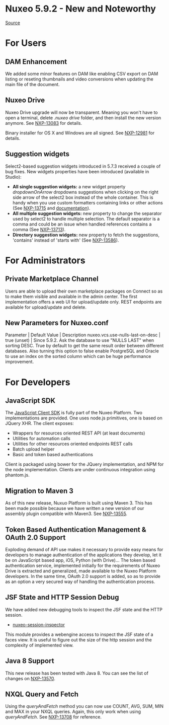 # Nuxeo 5.9.2 - New and Noteworthy
[Source](http://nuxeo.github.io/releasenotes/5.9.2/print.html "Nuxeo 5.9.2 - New and Noteworthy")

# For Users

## DAM Enhancement

We added some minor features on DAM like enabling CSV export on DAM listing or reseting thumbnails and video conversions when updating the main file of the document.

## Nuxeo Drive
Nuxeo Drive upgrade will now be transparent. Meaning you won't have to open a terminal, delete _.nuxeo drive_ folder, and then install the new version anymore. See [NXP-13083][2] for details.

Binary installer for OS X and Windows are all signed. See [NXP-12981][3] for details.

## Suggestion widgets

Select2-based suggestion widgets introduced in 5.7.3 received a couple of bug fixes. New widgets properties have been introduced (available in Studio):

  * **All single suggestion widgets:** a new widget property _dropdownOnArrow_ dropdowns suggestions when clicking on the right side arrow of the select2 box instead of the whole container. This is handy when you use custom formatters containing links or other actions (See [NXP-13715][4] and [documentation][5]).
  * **All multiple suggestion widgets:** new property to change the separator used by select2 to handle multiple selection. The default separator is a comma and could be an issue when handled references contains a comma (See [NXP-13713][6]).
  * **Directory suggestion widgets:** new property to fetch the suggestions, 'contains' instead of 'starts with' (See [NXP-13586][7]).

# For Administrators

## Private Marketplace Channel

Users are able to upload their own marketplace packages on Connect so as to make them visible and available in the admin center. The first implementation offers a web UI for upload/update only. REST endpoints are available for upload/update and delete.

## New Parameters for Nuxeo.conf

Parameter | Default Value | Description
nuxeo.vcs.use-nulls-last-on-desc | true (unset) | Since 5.9.2. Ask the database to use "NULLS LAST" when sorting DESC. True by default to get the same result order between different databases. Also turning this option to false enable PostgreSQL and Oracle to use an index on the sorted column which can be huge performance improvement.

# For Developers

## JavaScript SDK

The [JavaScript Client SDK][8] is fully part of the Nuxeo Platform. Two implementations are provided. One uses node.js primitives, one is based on JQuery XHR. The client exposes:

 - Wrappers for resources oriented REST API (at least documents)
 - Utilities for automation calls
 - Utilities for other resources oriented endpoints REST calls
 - Batch upload helper
 - Basic and token based authentications

Client is packaged using bower for the JQuery implementation, and NPM for the node implementation. Clients are under continuous integration using phantom.js.

## Migration to Maven 3

As of this new release, Nuxuo Platform is built using Maven 3. This has been made possible because we have written a new version of our assembly plugin compatible with Maven3. See [NXP-13555][9].

## Token Based Authentication Management & OAuth 2.0 Support

Exploding demand of API use makes it necessary to provide easy means for developers to manage authentication of the applications they develop, let it be on JavaScript based app, iOS, Python (with Drive)… The token based authentication service, implemented initially for the requirements of Nuxeo Drive is extracted and generalized, made available to the Nuxeo Platform developers. In the same time, OAuth 2.0 support is added, so as to provide as an option a very secured way of handling the authentication process.

## JSF State and HTTP Session Debug

We have added new debugging tools to inspect the JSF state and the HTTP session.

  * [nuxeo-session-inspector][10]

This module provides a webengine access to inspect the JSF state of a faces view. It is useful to figure out the size of the http session and the complexity of implemented view.

## Java 8 Support

This new release has been tested with Java 8. You can see the list of changes on [NXP-13570][11].

## NXQL Query and Fetch

Using the _queryAndFetch_ method you can now use COUNT, AVG, SUM, MIN and MAX in your NXQL queries. Again, this only work when using _queryAndFetch_. See [NXP-13708][12] for reference.

   [1]: http://nuxeo.github.io/index.html
   [2]: https://jira.nuxeo.com/browse/NXP-13083
   [3]: https://jira.nuxeo.com/browse/NXP-12981
   [4]: https://jira.nuxeo.com/browse/NXP-13715
   [5]: http://doc.nuxeo.com/x/LIQZAQ
   [6]: https://jira.nuxeo.com/browse/NXP-13713
   [7]: https://jira.nuxeo.com/browse/NXP-13586
   [8]: https://github.com/nuxeo/nuxeo-js-client
   [9]: https://jira.nuxeo.com/browse/NXP-13555
   [10]: https://github.com/nuxeo/nuxeo-session-inspector
   [11]: https://jira.nuxeo.com/browse/NXP-13570
   [12]: https://jira.nuxeo.com/browse/NXP-13708
